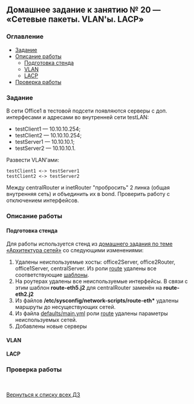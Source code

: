 ## Домашнее задание к занятию № 20 — «Сетевые пакеты. VLAN'ы. LACP»  <!-- omit in toc -->

### Оглавление  <!-- omit in toc -->

- [Задание](#Задание)
- [Описание работы](#Описание-работы)
  - [Подготовка стенда](#Подготовка-стенда)
  - [VLAN](#vlan)
  - [LACP](#lacp)
- [Проверка работы](#Проверка-работы)

### Задание

В сети Office1 в тестовой подсети появляются серверы с доп. интерфесами и адресами во внутренней сети testLAN:

- testClient1 — 10.10.10.254;
- testClient2 — 10.10.10.254;
- testServer1 — 10.10.10.1;
- testServer2 — 10.10.10.1.

Развести VLAN'ами:

```
testClient1 <-> testServer1
testClient2 <-> testServer2
```

Между centralRouter и inetRouter "пробросить" 2 линка (общая внутренняя сеть) и объединить их в bond. Проверить работу c отключением интерфейсов.

### Описание работы

#### Подготовка стенда

Для работы используется стенд из [домашнего задания по теме «Архитектура сетей»](../hw-18) со следующими изменениями:

1. Удалены неиспользуемые хосты: office2Server, office2Router, office1Server, centralServer. Из роли [route](provisioning/roles/route) удалены все соответствующие [шаблоны](provisioning/roles/route/templates).
2. На роутерах удалены все неиспользуемые интерфейсы. В связи с этим шаблон **route-eth5.j2** для centralRouter заменён на **route-eth2.j2**
3. Из файлов **/etc/sysconfig/network-scripts/route-eth\*** удалены маршруты до несуществующих сетей.
4. Из файла [defaults/main.yml](provisioning/roles/route/defaults/main.yml) роли [route](provisioning/roles/route) удалены параметры неиспользуемых сетей.
5. Добавлены новые серверы

#### VLAN



#### LACP



### Проверка работы



<br/>

[Вернуться к списку всех ДЗ](../README.md)
